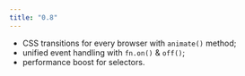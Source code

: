 ```yaml
---
title: "0.8"
---
```


* CSS transitions for every browser with `animate()` method;
* unified event handling with `fn.on()` & `off()`;
* performance boost for selectors.
